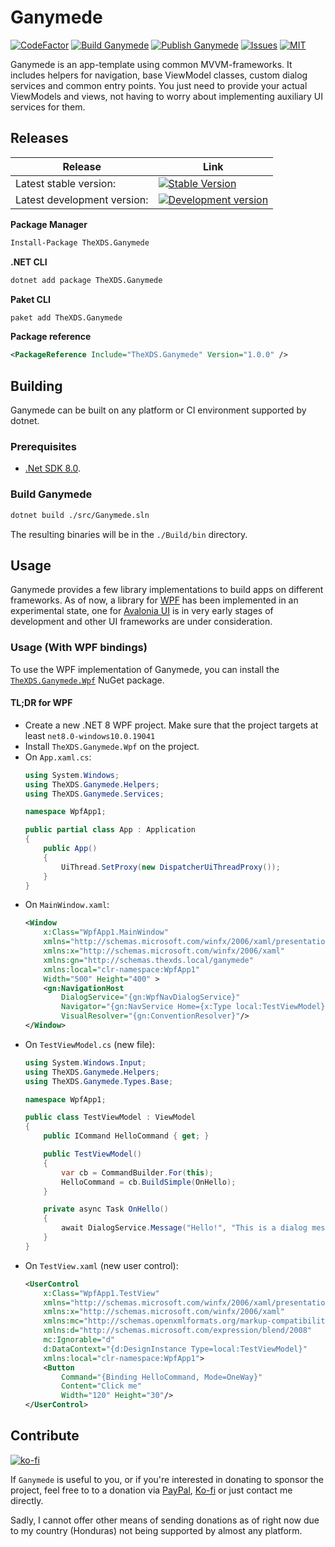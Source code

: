 # Ganymede

[![CodeFactor](https://www.codefactor.io/repository/github/thexds/ganymede/badge)](https://www.codefactor.io/repository/github/thexds/ganymede)
[![Build Ganymede](https://github.com/TheXDS/Ganymede/actions/workflows/build.yml/badge.svg)](https://github.com/TheXDS/Ganymede/actions/workflows/build.yml)
[![Publish Ganymede](https://github.com/TheXDS/Ganymede/actions/workflows/publish.yml/badge.svg)](https://github.com/TheXDS/Ganymede/actions/workflows/publish.yml)
[![Issues](https://img.shields.io/github/issues/TheXDS/Ganymede)](https://github.com/TheXDS/Ganymede/issues)
[![MIT](https://img.shields.io/github/license/TheXDS/Ganymede)](https://mit-license.org/)

Ganymede is an app-template using common MVVM-frameworks. It includes helpers for navigation, base ViewModel classes, custom dialog services and common entry points. You just need to provide your actual ViewModels and views, not having to worry about implementing auxiliary UI services for them.

## Releases
Release | Link
--- | ---
Latest stable version: | [![Stable Version](https://img.shields.io/nuget/v/TheXDS.Ganymede)](https://www.nuget.org/packages/TheXDS.Ganymede/)
Latest development version: | [![Development version](https://img.shields.io/nuget/vpre/TheXDS.Ganymede)](https://www.nuget.org/stats/packages/TheXDS.Ganymede?groupby=Version)

**Package Manager**  
```sh
Install-Package TheXDS.Ganymede
```

**.NET CLI**  
```sh
dotnet add package TheXDS.Ganymede
```

**Paket CLI**  
```sh
paket add TheXDS.Ganymede
```

**Package reference**  
```xml
<PackageReference Include="TheXDS.Ganymede" Version="1.0.0" />
```

## Building
Ganymede can be built on any platform or CI environment supported by dotnet.

### Prerequisites
- [.Net SDK 8.0](https://dotnet.microsoft.com/).

### Build Ganymede
```sh
dotnet build ./src/Ganymede.sln
```
The resulting binaries will be in the `./Build/bin` directory.

## Usage
Ganymede provides a few library implementations to build apps on different frameworks. As of now, a library for [WPF](https://github.com/dotnet/wpf) has been implemented in an experimental state, one for [Avalonia UI](https://www.avaloniaui.net/) is in very early stages of development and other UI frameworks are under consideration.

### Usage (With WPF bindings)
To use the WPF implementation of Ganymede, you can install the [`TheXDS.Ganymede.Wpf`](https://www.nuget.org/packages/TheXDS.Ganymede.Wpf/) NuGet package.

#### TL;DR for WPF

- Create a new .NET 8 WPF project. Make sure that the project targets at least `net8.0-windows10.0.19041`
- Install `TheXDS.Ganymede.Wpf` on the project.
- On `App.xaml.cs`:  
    ```csharp
    using System.Windows;
    using TheXDS.Ganymede.Helpers;
    using TheXDS.Ganymede.Services;

    namespace WpfApp1;

    public partial class App : Application
    {
        public App()
        {
            UiThread.SetProxy(new DispatcherUiThreadProxy());
        }
    }
    ```
- On `MainWindow.xaml`:  
    ```xml
    <Window
        x:Class="WpfApp1.MainWindow"
        xmlns="http://schemas.microsoft.com/winfx/2006/xaml/presentation"
        xmlns:x="http://schemas.microsoft.com/winfx/2006/xaml"
        xmlns:gn="http://schemas.thexds.local/ganymede"
        xmlns:local="clr-namespace:WpfApp1"
        Width="500" Height="400" >
        <gn:NavigationHost
            DialogService="{gn:WpfNavDialogService}"
            Navigator="{gn:NavService Home={x:Type local:TestViewModel}}"
            VisualResolver="{gn:ConventionResolver}"/>
    </Window>
    ```
- On `TestViewModel.cs` (new file):  
    ```csharp
    using System.Windows.Input;
    using TheXDS.Ganymede.Helpers;
    using TheXDS.Ganymede.Types.Base;
    
    namespace WpfApp1;
    
    public class TestViewModel : ViewModel
    {
        public ICommand HelloCommand { get; }

        public TestViewModel()
        {
            var cb = CommandBuilder.For(this);
            HelloCommand = cb.BuildSimple(OnHello);
        }

        private async Task OnHello()
        {
            await DialogService.Message("Hello!", "This is a dialog message");
        }
    }
    ```
- On `TestView.xaml` (new user control):  
    ```xml
    <UserControl
        x:Class="WpfApp1.TestView"
        xmlns="http://schemas.microsoft.com/winfx/2006/xaml/presentation"
        xmlns:x="http://schemas.microsoft.com/winfx/2006/xaml"
        xmlns:mc="http://schemas.openxmlformats.org/markup-compatibility/2006" 
        xmlns:d="http://schemas.microsoft.com/expression/blend/2008" 
        mc:Ignorable="d"
        d:DataContext="{d:DesignInstance Type=local:TestViewModel}"
        xmlns:local="clr-namespace:WpfApp1">
        <Button
            Command="{Binding HelloCommand, Mode=OneWay}"
            Content="Click me"
            Width="120" Height="30"/>
    </UserControl>
    ```
## Contribute
[![ko-fi](https://ko-fi.com/img/githubbutton_sm.svg)](https://ko-fi.com/W7W415UCHY)

If `Ganymede` is useful to you, or if you're interested in donating to sponsor the project, feel free to to a donation via [PayPal](https://paypal.me/thexds), [Ko-fi](https://ko-fi.com/W7W415UCHY) or just contact me directly.

Sadly, I cannot offer other means of sending donations as of right now due to my country (Honduras) not being supported by almost any platform.
